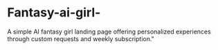 # Fantasy-ai-girl-
A simple AI fantasy girl landing page offering personalized experiences through custom requests and weekly subscription."
